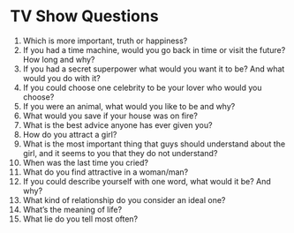 # TV Show Questions

1.	Which is more important, truth or happiness?
2.	If you had a time machine, would you go back in time or visit the future? How long and why?
3.	If you had a secret superpower what would you want it to be? And what would you do with it?
4.	If you could choose one celebrity to be your lover who would you choose?
5.	If you were an animal, what would you like to be and why?
6.	What would you save if your house was on fire?
7.	What is the best advice anyone has ever given you?
8.	How do you attract a girl?
9.	What is the most important thing that guys should understand about the girl, and it seems to you that they do not understand?
10.	When was the last time you cried?
11.	What do you find attractive in a woman/man?
12.	If you could describe yourself with one word, what would it be? And why?
13.	What kind of relationship do you consider an ideal one? 
14.	What’s the meaning of life?
15.	What lie do you tell most often?
